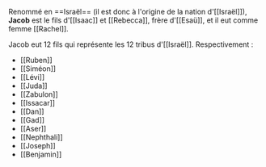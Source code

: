 Renommé en ==Israël== (il est donc à l'origine de la nation d'[[Israël]]), **Jacob** est le fils d'[[Isaac]] et [[Rebecca]], frère d'[[Esaü]], et il eut comme femme [[Rachel]].

Jacob eut 12 fils qui représente les 12 tribus d'[[Israël]]. Respectivement :
- [[Ruben]]
- [[Siméon]]
- [[Lévi]]
- [[Juda]]
- [[Zabulon]]
- [[Issacar]]
- [[Dan]]
- [[Gad]]
- [[Aser]]
- [[Nephthali]]
- [[Joseph]]
- [[Benjamin]]